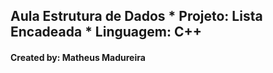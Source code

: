 <h2> Aula Estrutura de Dados
  * Projeto: Lista Encadeada
  * Linguagem: C++
  
<h4>Created by: Matheus Madureira <h4>
